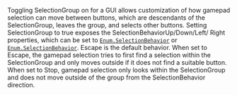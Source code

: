Toggling SelectionGroup on for a GUI allows customization of how gamepad
selection can move between buttons, which are descendants of the
SelectionGroup, leaves the group, and selects other buttons. Setting
SelectionGroup to true exposes the SelectionBehaviorUp/Down/Left/ Right
properties, which can be set to [`Enum.SelectionBehavior`](https://create.roblox.com/docs/reference/engine/enums/SelectionBehavior) or
[`Enum.SelectionBehavior`](https://create.roblox.com/docs/reference/engine/enums/SelectionBehavior). Escape is the default behavior. When set to
Escape, the gamepad selection tries to first find a selection within the
SelectionGroup and only moves outside if it does not find a suitable
button. When set to Stop, gamepad selection only looks within the
SelectionGroup and does not move outside of the group from the
SelectionBehavior direction.